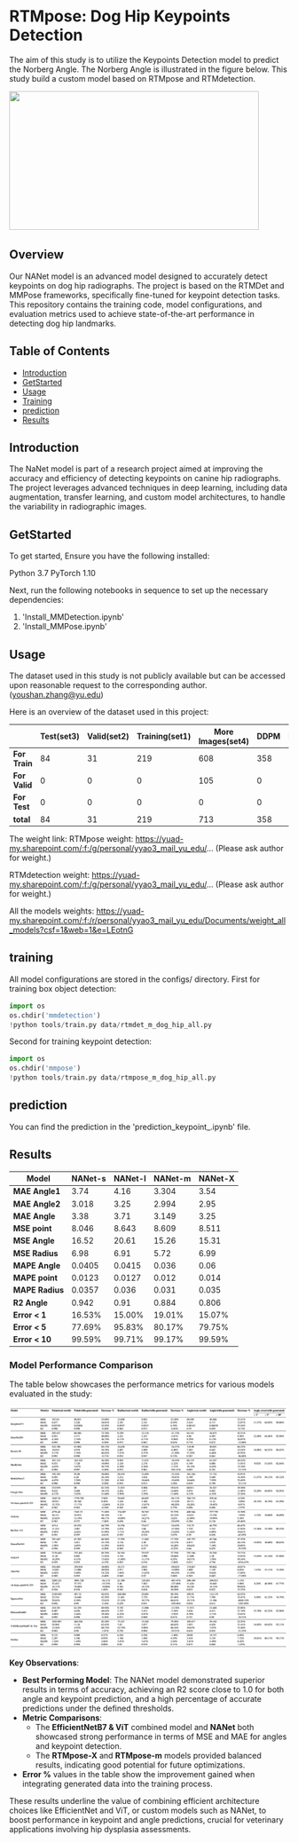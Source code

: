 # RTMpose: Dog Hip Keypoints Detection

The aim of this study is to utilize the Keypoints Detection model to predict the Norberg Angle. The Norberg Angle is illustrated in the figure below. This study build a custom model based on RTMpose and RTMdetection.

<img src="https://github.com/YoushanZhang/AiAI/assets/74528993/3c3fd898-7857-4f2a-88fd-723165ddfb4f" width="450" height="250">



## Overview

Our NANet model is an advanced model designed to accurately detect keypoints on dog hip radiographs. The project is based on the RTMDet and MMPose frameworks, specifically fine-tuned for keypoint detection tasks. This repository contains the training code, model configurations, and evaluation metrics used to achieve state-of-the-art performance in detecting dog hip landmarks.

## Table of Contents

- [Introduction](#introduction)
- [GetStarted](#GetStarted)
- [Usage](#usage)
- [Training](#training)
- [prediction](#prediction)
- [Results](#results)

## Introduction

The NaNet model is part of a research project aimed at improving the accuracy and efficiency of detecting keypoints on canine hip radiographs. The project leverages advanced techniques in deep learning, including data augmentation, transfer learning, and custom model architectures, to handle the variability in radiographic images.

## GetStarted

To get started, Ensure you have the following installed:

Python 3.7
PyTorch 1.10

Next, run the following notebooks in sequence to set up the necessary dependencies:
1. 'Install_MMDetection.ipynb'
2. 'Install_MMPose.ipynb'

## Usage
The dataset used in this study is not publicly available but
can be accessed upon reasonable request to the corresponding
author.(youshan.zhang@yu.edu)


Here is an overview of the dataset used in this project:

|                     | **Test(set3)** | **Valid(set2)** | **Training(set1)** | **More Images(set4)** | **DDPM** | **Dreambooth** | **Stable Diffusion** | **new** | **total** |
|---------------------|----------------|-----------------|--------------------|-----------------------|----------|----------------|----------------------|---------|-----------|
| **For Train**       | 84             | 31              | 219                | 608                   | 358      | 967            | 200                  | 0       | 2467      |
| **For Valid**       | 0              | 0               | 0                  | 105                   | 0        | 0              | 0                    | 0       | 105       |
| **For Test**        | 0              | 0               | 0                  | 0                     | 0        | 0              | 0                    | 121     | 121       |
| **total**           | 84             | 31              | 219                | 713                   | 358      | 967            | 200                  | 121     | 2693      |

The weight link: 
RTMpose weight: 
https://yuad-my.sharepoint.com/:f:/g/personal/yyao3_mail_yu_edu/...
(Please ask author for weight.)

RTMdetection weight: 
https://yuad-my.sharepoint.com/:f:/g/personal/yyao3_mail_yu_edu/...
(Please ask author for weight.)

All the models weights: https://yuad-my.sharepoint.com/:f:/r/personal/yyao3_mail_yu_edu/Documents/weight_all_models?csf=1&web=1&e=LEotnG

## training
All model configurations are stored in the configs/ directory.
First for training box object detection:

```python
import os
os.chdir('mmdetection')
!python tools/train.py data/rtmdet_m_dog_hip_all.py
```
Second for training keypoint detection:
```python
import os
os.chdir('mmpose')
!python tools/train.py data/rtmpose_m_dog_hip_all.py
```
## prediction
You can find the prediction in the 'prediction_keypoint_.ipynb' file.

## Results
 **Model**      | **NANet-s** | **NANet-l** | **NANet-m** | **NANet-X** |
|----------------|-------------|---------------|---------------|---------------|
| **MAE Angle1** | 3.74        | 4.16          | 3.304         | 3.54          |
| **MAE Angle2** | 3.018       | 3.25          | 2.994         | 2.95          |
| **MAE Angle**  | 3.38        | 3.71          | 3.149         | 3.25          |
| **MSE point**  | 8.046       | 8.643         | 8.609         | 8.511         |
| **MSE Angle**  | 16.52       | 20.61         | 15.26         | 15.31         |
| **MSE Radius** | 6.98        | 6.91          | 5.72          | 6.99          |
| **MAPE Angle** | 0.0405      | 0.0415        | 0.036         | 0.06          |
| **MAPE point** | 0.0123      | 0.0127        | 0.012         | 0.014         |
| **MAPE Radius**| 0.0357      | 0.036         | 0.031         | 0.035         |
| **R2 Angle**   | 0.942       | 0.91          | 0.884         | 0.806         |
| **Error < 1**  | 16.53%      | 15.00%        | 19.01%        | 15.07%        |
| **Error < 5**  | 77.69%      | 95.83%        | 80.17%        | 79.75%        |
| **Error < 10** | 99.59%      | 99.71%        | 99.17%        | 99.59%        |

### Model Performance Comparison
The table below showcases the performance metrics for various models evaluated in the study:

![Table](https://github.com/ethanYaoyx/ethanYaoyx-Image_Generation_for_Medical_Application_Dog_hip/blob/main/Files/models.png?raw=true)


**Key Observations**:
- **Best Performing Model**: The NANet model demonstrated superior results in terms of accuracy, achieving an R2 score close to 1.0 for both angle and keypoint prediction, and a high percentage of accurate predictions under the defined thresholds.
- **Metric Comparisons**:
    - The **EfficientNetB7 & ViT** combined model and **NANet** both showcased strong performance in terms of MSE and MAE for angles and keypoint detection.
    - The **RTMpose-X** and **RTMpose-m** models provided balanced results, indicating good potential for future optimizations.
- **Error %** values in the table show the improvement gained when integrating generated data into the training process.

These results underline the value of combining efficient architecture choices like EfficientNet and ViT, or custom models such as NANet, to boost performance in keypoint and angle predictions, crucial for veterinary applications involving hip dysplasia assessments.
